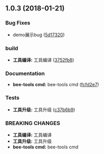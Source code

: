 <a name="1.0.3"></a>
## 1.0.3 (2018-01-21)


### Bug Fixes

* demo展示bug ([5d17320](https://github.com/tinper-bee/bee-cascader/commit/5d17320))


### build

* **工具编译:** 工具编译 ([3752fb8](https://github.com/tinper-bee/bee-cascader/commit/3752fb8))


### Documentation

* **bee-tools cmd:** bee-tools cmd ([fcfd2e7](https://github.com/tinper-bee/bee-cascader/commit/fcfd2e7))


### Tests

* **工具升级:** 工具升级 ([c37b6b9](https://github.com/tinper-bee/bee-cascader/commit/c37b6b9))


### BREAKING CHANGES

* **工具编译:** 工具编译
* **工具升级:** 工具升级
* **bee-tools cmd:** bee-tools cmd



